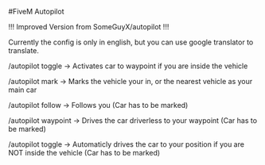 
#FiveM Autopilot

!!! Improved Version from SomeGuyX/autopilot !!!

Currently the config is only in english, but you can use google translator to translate.

/autopilot toggle -> Activates car to waypoint if you are inside the vehicle

/autopilot mark -> Marks the vehicle your in, or the nearest vehicle as your main car

/autopilot follow -> Follows you (Car has to be marked)

/autopilot waypoint -> Drives the car driverless to your waypoint (Car has to be marked)

/autopilot toggle -> Automaticly drives the car to your position if you are NOT inside the vehicle (Car has to be marked)


